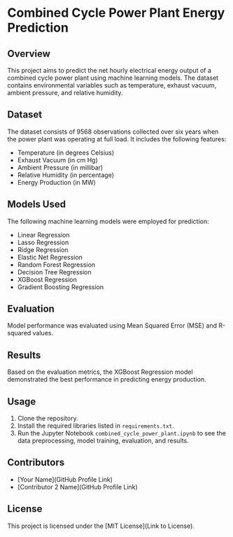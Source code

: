# Combined Cycle Power Plant Energy Prediction

## Overview
This project aims to predict the net hourly electrical energy output of a combined cycle power plant using machine learning models. The dataset contains environmental variables such as temperature, exhaust vacuum, ambient pressure, and relative humidity.

## Dataset
The dataset consists of 9568 observations collected over six years when the power plant was operating at full load. It includes the following features:
- Temperature (in degrees Celsius)
- Exhaust Vacuum (in cm Hg)
- Ambient Pressure (in millibar)
- Relative Humidity (in percentage)
- Energy Production (in MW)

## Models Used
The following machine learning models were employed for prediction:
- Linear Regression
- Lasso Regression
- Ridge Regression
- Elastic Net Regression
- Random Forest Regression
- Decision Tree Regression
- XGBoost Regression
- Gradient Boosting Regression

## Evaluation
Model performance was evaluated using Mean Squared Error (MSE) and R-squared values.

## Results
Based on the evaluation metrics, the XGBoost Regression model demonstrated the best performance in predicting energy production.

## Usage
1. Clone the repository.
2. Install the required libraries listed in `requirements.txt`.
3. Run the Jupyter Notebook `combined_cycle_power_plant.ipynb` to see the data preprocessing, model training, evaluation, and results.

## Contributors
- [Your Name](GitHub Profile Link)
- [Contributor 2 Name](GitHub Profile Link)

## License
This project is licensed under the [MIT License](Link to License).

